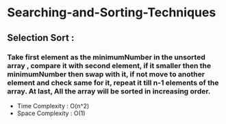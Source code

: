 # Searching-and-Sorting-Techniques


## Selection Sort :
### Take first element as the minimumNumber in the unsorted array , compare it with second element, if it smaller then the minimumNumber then swap with it, if not move to another element and check same for it, repeat it till n-1 elements of the array. At last, All the array will be sorted in increasing order.
- Time Complexity : O(n^2)
- Space Complexity : O(1)
